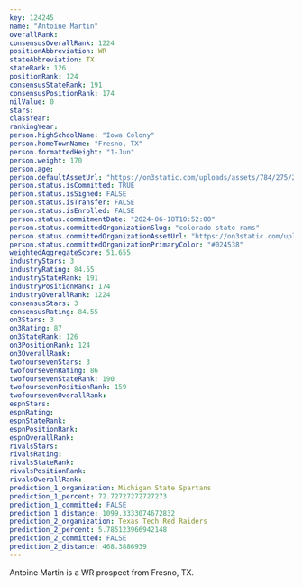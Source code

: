 ```yaml
---
key: 124245
name: "Antoine Martin"
overallRank: 
consensusOverallRank: 1224
positionAbbreviation: WR
stateAbbreviation: TX
stateRank: 126
positionRank: 124
consensusStateRank: 191
consensusPositionRank: 174
nilValue: 0
stars: 
classYear: 
rankingYear: 
person.highSchoolName: "Iowa Colony"
person.homeTownName: "Fresno, TX"
person.formattedHeight: "1-Jun"
person.weight: 170
person.age: 
person.defaultAssetUrl: "https://on3static.com/uploads/assets/784/275/275784.jpeg"
person.status.isCommitted: TRUE
person.status.isSigned: FALSE
person.status.isTransfer: FALSE
person.status.isEnrolled: FALSE
person.status.commitmentDate: "2024-06-18T10:52:00"
person.status.committedOrganizationSlug: "colorado-state-rams"
person.status.committedOrganizationAssetUrl: "https://on3static.com/uploads/assets/890/149/149890.svg"
person.status.committedOrganizationPrimaryColor: "#024538"
weightedAggregateScore: 51.655
industryStars: 3
industryRating: 84.55
industryStateRank: 191
industryPositionRank: 174
industryOverallRank: 1224
consensusStars: 3
consensusRating: 84.55
on3Stars: 3
on3Rating: 87
on3StateRank: 126
on3PositionRank: 124
on3OverallRank: 
twofoursevenStars: 3
twofoursevenRating: 86
twofoursevenStateRank: 190
twofoursevenPositionRank: 159
twofoursevenOverallRank: 
espnStars: 
espnRating: 
espnStateRank: 
espnPositionRank: 
espnOverallRank: 
rivalsStars: 
rivalsRating: 
rivalsStateRank: 
rivalsPositionRank: 
rivalsOverallRank: 
prediction_1_organization: Michigan State Spartans
prediction_1_percent: 72.72727272727273
prediction_1_committed: FALSE
prediction_1_distance: 1099.3333074672832
prediction_2_organization: Texas Tech Red Raiders
prediction_2_percent: 5.785123966942148
prediction_2_committed: FALSE
prediction_2_distance: 468.3886939
---
```

Antoine Martin is a WR prospect from Fresno, TX.